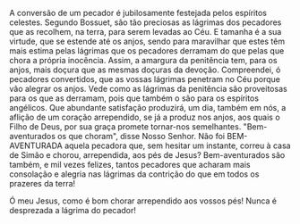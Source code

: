 
A conversão de um pecador é jubilosamente festejada pelos espíritos celestes. Segundo Bossuet, são tão preciosas as lágrimas dos pecadores que as recolhem, na terra, para serem levadas ao Céu. E tamanha é a sua virtude, que se estende até os anjos, sendo para maravilhar que estes têm mais estima pelas lágrimas que os pecadores derramam do que pelas que chora a própria inocência. Assim, a amargura da penitência tem, para os anjos, mais doçura que as mesmas doçuras da devoção. Compreendei, ó pecadores convertidos, que as vossas lágrimas penetram no Céu porque vão alegrar os anjos. Vede como as lágrimas da penitência são proveitosas para os que as derramam, pois que também o são para os espíritos angélicos. Que abundante satisfação produzirá, um dia, também em nós, a aflição de um coração arrependido, se já a produz nos anjos, aos quais o Filho de Deus, por sua graça promete tornar-nos semelhantes. "Bem- aventurados os que choram", disse Nosso Senhor. Não foi BEM-AVENTURADA aquela pecadora que, sem hesitar um instante, correu à casa de Simão e chorou, arrependida, aos pés de Jesus? Bem-aventurados são também, e mil vezes felizes, tantos pecadores que acharam mais consolação e alegria nas lágrimas da contrição do que em todos os prazeres da terra!

Ó meu Jesus, como é bom chorar arrependido aos vossos pés! Nunca é desprezada a lágrima do pecador!

